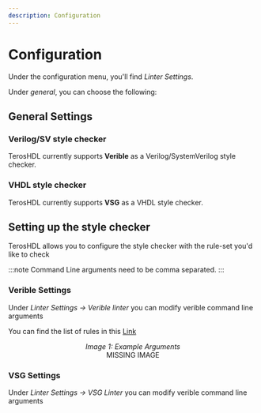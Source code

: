 ```yaml
---
description: Configuration
---
```


# Configuration
Under the configuration menu, you'll find <i>Linter Settings</i>.

Under <i>general</i>, you can choose the following:

## General Settings

### Verilog/SV style checker
TerosHDL currently supports <b>Verible</b> as a Verilog/SystemVerilog style checker.

### VHDL style checker
TerosHDL currently supports <b>VSG</b> as a VHDL style checker.


## Setting up the style checker

TerosHDL allows you to configure the style checker with the rule-set you'd like to check

:::note
Command Line arguments need to be comma separated.
:::

### Verible Settings
Under *Linter Settings -> Verible linter* you can modify verible command line arguments



You can find the list of rules in this [Link](https://chipsalliance.github.io/verible/lint.html)


<center><i>Image 1: Example Arguments</i></center>
<center>MISSING IMAGE</center>


### VSG Settings
Under *Linter Settings -> VSG Linter* you can modify verible command line arguments
